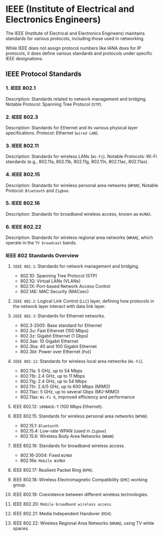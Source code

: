 # IEEE (Institute of Electrical and Electronics Engineers)

The IEEE (Institute of Electrical and Electronics Engineers) maintains standards for various protocols, including those used in networking.

While IEEE does not assign protocol numbers like IANA does for IP protocols, it does define various standards and protocols under specific IEEE designations.

## IEEE Protocol Standards

### 1. IEEE 802.1

Description: Standards related to network management and bridging.
Notable Protocol: Spanning Tree Protocol (`STP`).

### 2. IEEE 802.3

Description: Standards for Ethernet and its various physical layer specifications.
Protocol: Ethernet (`wired LAN`).

### 3. IEEE 802.11

Description: Standards for wireless LANs (`Wi-Fi`).
Notable Protocols: Wi-Fi standards (e.g., 802.11a, 802.11b, 802.11g, 802.11n, 802.11ac, 802.11ax).

### 4. IEEE 802.15

Description: Standards for wireless personal area networks (`WPAN`).
Notable Protocol: `Bluetooth` and `Zigbee`.

### 5. IEEE 802.16

Description: Standards for broadband wireless access, known as `WiMAX`.

### 6. IEEE 802.22

Description: Standards for wireless regional area networks (`WRAN`), which operate in the `TV broadcast` bands.

### IEEE 802 Standards Overview

1.  `IEEE 802.1`: Standards for network management and bridging.

    - 802.1D: Spanning Tree Protocol (STP)
    - 802.1Q: Virtual LANs (VLANs)
    - 802.1X: Port-based Network Access Control
    - 802.1AE: MAC Security (MACsec)

2.  `IEEE 802.2`: Logical Link Control (`LLC`) layer, defining how protocols in the network layer interact with data link layer.

3.  `IEEE 802.3`: Standards for Ethernet networks.

    - 802.3-2005: Base standard for Ethernet
    - 802.3u: Fast Ethernet (100 Mbps)
    - 802.3z: Gigabit Ethernet (1 Gbps)
    - 802.3ae: 10 Gigabit Ethernet
    - 802.3ba: 40 and 100 Gigabit Ethernet
    - 802.3bt: Power over Ethernet (`PoE`)

4. `IEEE 802.11`: Standards for wireless local area networks (`Wi-Fi`).

    - 802.11a: 5 GHz, up to 54 Mbps
    - 802.11b: 2.4 GHz, up to 11 Mbps
    - 802.11g: 2.4 GHz, up to 54 Mbps
    - 802.11n: 2.4/5 GHz, up to 600 Mbps (MIMO)
    - 802.11ac: 5 GHz, up to several Gbps (MU-MIMO)
    - 802.11ax: `Wi-Fi 6`, improved efficiency and performance

5. IEEE 802.12: `100BASE-T` (100 Mbps Ethernet).

6. IEEE 802.15: Standards for wireless personal area networks (`WPAN`).

    - 802.15.1: `Bluetooth`
    - 802.15.4: Low-rate WPAN (used in `Zigbee`)
    - 802.15.6: Wireless Body Area Networks (`WBAN`)

7. IEEE 802.16: Standards for broadband wireless access.

    - 802.16-2004: Fixed `WiMAX`
    - 802.16e: `Mobile WiMAX`

8. IEEE 802.17: Resilient Packet Ring (`RPR`).

9. IEEE 802.18: Wireless Electromagnetic Compatibility (`EMC`) working group.

10. IEEE 802.19: Coexistence between different wireless technologies.

11. IEEE 802.20: `Mobile broadband wireless access`.

12. IEEE 802.21: Media Independent Handover (`MIH`).

13. IEEE 802.22: Wireless Regional Area Networks (`WRAN`), using TV white spaces.
